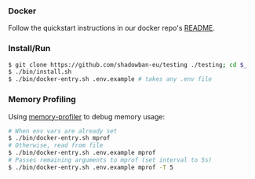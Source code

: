 ### Docker

Follow the quickstart instructions in our docker repo's [README](https://github.com/shadowban-eu/docker#shadowbandev).

### Install/Run

```bash
$ git clone https://github.com/shadowban-eu/testing ./testing; cd $_
$ ./bin/install.sh
$ ./bin/docker-entry.sh .env.example # takes any .env file
```

### Memory Profiling
Using [memory-profiler](https://pypi.org/project/memory-profiler/) to debug memory usage:

```bash
# When env vars are already set
$ ./bin/docker-entry.sh mprof
# Otherwise, read from file
$ ./bin/docker-entry.sh .env.example mprof
# Passes remaining arguments to mprof (set interval to 5s)
$ ./bin/docker-entry.sh .env.example mprof -T 5
```

